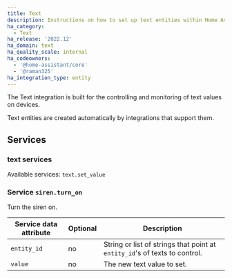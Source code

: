 ```yaml
---
title: Text
description: Instructions on how to set up text entities within Home Assistant.
ha_category:
  - Text
ha_release: '2022.12'
ha_domain: text
ha_quality_scale: internal
ha_codeowners:
  - '@home-assistant/core'
  - '@raman325'
ha_integration_type: entity
---
```


The Text integration is built for the controlling and monitoring of text values on devices.

Text entities are created automatically by integrations that support them.

## Services

### text services

Available services: `text.set_value`

### Service `siren.turn_on`

Turn the siren on.

| Service data attribute | Optional | Description |
| ---------------------- | -------- | ----------- |
| `entity_id` | no | String or list of strings that point at `entity_id`'s of texts to control.
| `value` | no | The new text value to set.
